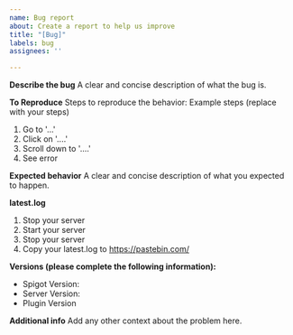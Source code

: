 ```yaml
---
name: Bug report
about: Create a report to help us improve
title: "[Bug]"
labels: bug
assignees: ''

---
```


**Describe the bug**
A clear and concise description of what the bug is.

**To Reproduce**
Steps to reproduce the behavior:
Example steps (replace with your steps)
1. Go to '...'
2. Click on '....'
3. Scroll down to '....'
4. See error

**Expected behavior**
A clear and concise description of what you expected to happen.

**latest.log**
1. Stop your server
2. Start your server
3. Stop your server
4. Copy your latest.log to https://pastebin.com/

**Versions (please complete the following information):**
-  Spigot Version:
 - Server Version:
 - Plugin Version

**Additional info**
Add any other context about the problem here.
